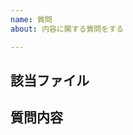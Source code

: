 ```yaml
---
name: 質問
about: 内容に関する質問をする

---
```


## 該当ファイル
<!-- 
既存のファイルへの質問の場合，ファイルのURLを書いてください
ファイルではない場合はこの節を消してください
例) addon-jp-community/CONTRIBUTING.md
 -->

## 質問内容
